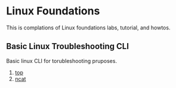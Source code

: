 # Linux Foundations
This is complations of Linux foundations labs, tutorial, and howtos.

## Basic Linux Troubleshooting CLI
Basic linux CLI for torubleshooting pruposes.
1. [top](https://github.com/izenolab01/Linux/wiki/top)
2. [ncat](README.md)

